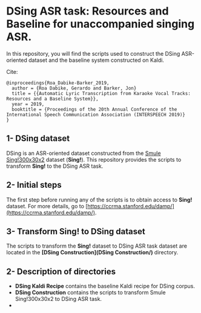 # DSing ASR task: Resources and Baseline for unaccompanied singing ASR.

In this repository, you will find the scripts used to construct the DSing ASR-oriented dataset
and the baseline system constructed on Kaldi.  

Cite:
```
@inproceedings{Roa_Dabike-Barker_2019,  
  author = {Roa Dabike, Gerardo and Barker, Jon}  
  title = {{Automatic Lyric Transcription from Karaoke Vocal Tracks: Resources and a Baseline System}},  
  year = 2019,  
  booktitle = {Proceedings of the 20th Annual Conference of the International Speech Communication Association (INTERSPEECH 2019)}  
}
```

## 1- DSing dataset

DSing is an ASR-oriented dataset constructed from the [Smule Sing!300x30x2](https://ccrma.stanford.edu/damp/) dataset (**Sing!**).
This repository provides the scripts to transform **Sing!** to the DSing ASR task. 

## 2- Initial steps

The first step before running any of the scripts is to obtain access to **Sing!** dataset.
For more details, go to  [https://ccrma.stanford.edu/damp/](https://ccrma.stanford.edu/damp/).   


## 3- Transform Sing! to DSing dataset

The scripts to transform the **Sing!** dataset to DSing ASR task dataset are located in the **[DSing Construction](DSing Construction/)** directory.

 
## 2- Description of directories

* **DSing Kaldi Recipe** contains the baseline Kaldi recipe for DSing corpus.
* **DSing Construction** contains the scripts to transform Smule Sing!300x30x2 to DSing ASR task.
* 

## 